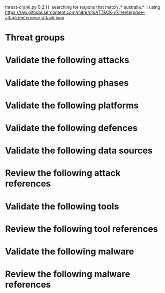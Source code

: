 threat-crank.py 0.2.1
I: searching for regions that match .* australia.*
I: using https://raw.githubusercontent.com/mitre/cti/ATT&CK-v7.1/enterprise-attack/enterprise-attack.json
# Threat groups


# Validate the following attacks


# Validate the following phases


# Validate the following platforms


# Validate the following defences


# Validate the following data sources


# Review the following attack references


# Validate the following tools


# Review the following tool references


# Validate the following malware


# Review the following malware references


